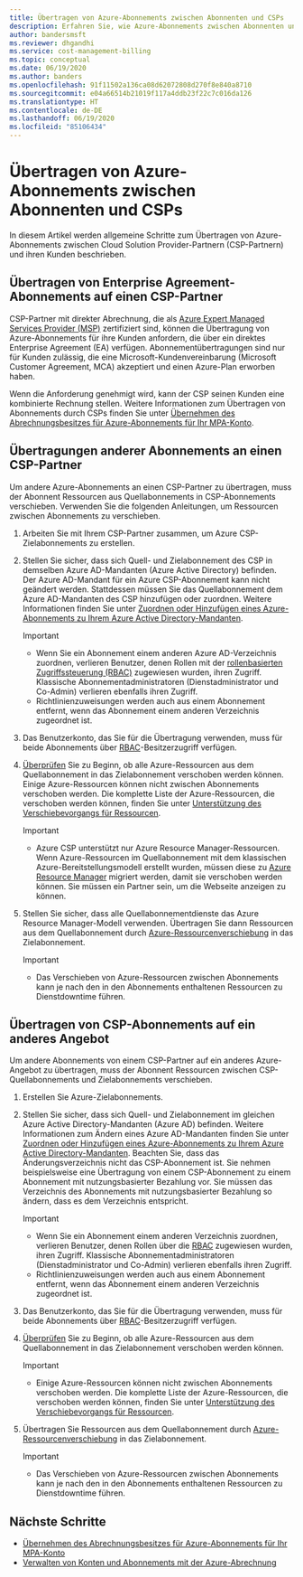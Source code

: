 ```yaml
---
title: Übertragen von Azure-Abonnements zwischen Abonnenten und CSPs
description: Erfahren Sie, wie Azure-Abonnements zwischen Abonnenten und CSPs übertragen werden können.
author: bandersmsft
ms.reviewer: dhgandhi
ms.service: cost-management-billing
ms.topic: conceptual
ms.date: 06/19/2020
ms.author: banders
ms.openlocfilehash: 91f11502a136ca08d62072808d270f8e840a8710
ms.sourcegitcommit: e04a66514b21019f117a4ddb23f22c7c016da126
ms.translationtype: HT
ms.contentlocale: de-DE
ms.lasthandoff: 06/19/2020
ms.locfileid: "85106434"
---
```

# <a name="transfer-azure-subscriptions-between-subscribers-and-csps"></a>Übertragen von Azure-Abonnements zwischen Abonnenten und CSPs

In diesem Artikel werden allgemeine Schritte zum Übertragen von Azure-Abonnements zwischen Cloud Solution Provider-Partnern (CSP-Partnern) und ihren Kunden beschrieben.

## <a name="transfer-ea-subscriptions-to-a-csp-partner"></a>Übertragen von Enterprise Agreement-Abonnements auf einen CSP-Partner

CSP-Partner mit direkter Abrechnung, die als [Azure Expert Managed Services Provider (MSP)](https://partner.microsoft.com/membership/azure-expert-msp) zertifiziert sind, können die Übertragung von Azure-Abonnements für ihre Kunden anfordern, die über ein direktes Enterprise Agreement (EA) verfügen. Abonnementübertragungen sind nur für Kunden zulässig, die eine Microsoft-Kundenvereinbarung (Microsoft Customer Agreement, MCA) akzeptiert und einen Azure-Plan erworben haben.

Wenn die Anforderung genehmigt wird, kann der CSP seinen Kunden eine kombinierte Rechnung stellen. Weitere Informationen zum Übertragen von Abonnements durch CSPs finden Sie unter [Übernehmen des Abrechnungsbesitzes für Azure-Abonnements für Ihr MPA-Konto](mpa-request-ownership.md).

## <a name="other-subscription-transfers-to-a-csp-partner"></a>Übertragungen anderer Abonnements an einen CSP-Partner

Um andere Azure-Abonnements an einen CSP-Partner zu übertragen, muss der Abonnent Ressourcen aus Quellabonnements in CSP-Abonnements verschieben. Verwenden Sie die folgenden Anleitungen, um Ressourcen zwischen Abonnements zu verschieben.

1. Arbeiten Sie mit Ihrem CSP-Partner zusammen, um Azure CSP-Zielabonnements zu erstellen.
1. Stellen Sie sicher, dass sich Quell- und Zielabonnement des CSP in demselben Azure AD-Mandanten (Azure Active Directory) befinden.  
    Der Azure AD-Mandant für ein Azure CSP-Abonnement kann nicht geändert werden. Stattdessen müssen Sie das Quellabonnement dem Azure AD-Mandanten des CSP hinzufügen oder zuordnen. Weitere Informationen finden Sie unter [Zuordnen oder Hinzufügen eines Azure-Abonnements zu Ihrem Azure Active Directory-Mandanten](../../active-directory/fundamentals/active-directory-how-subscriptions-associated-directory.md).
    > [!IMPORTANT]
    > - Wenn Sie ein Abonnement einem anderen Azure AD-Verzeichnis zuordnen, verlieren Benutzer, denen Rollen mit der [rollenbasierten Zugriffssteuerung (RBAC)](../../role-based-access-control/role-assignments-portal.md) zugewiesen wurden, ihren Zugriff. Klassische Abonnementadministratoren (Dienstadministrator und Co-Admin) verlieren ebenfalls ihren Zugriff.
    > - Richtlinienzuweisungen werden auch aus einem Abonnement entfernt, wenn das Abonnement einem anderen Verzeichnis zugeordnet ist.
1. Das Benutzerkonto, das Sie für die Übertragung verwenden, muss für beide Abonnements über [RBAC](add-change-subscription-administrator.md)-Besitzerzugriff verfügen.
1. [Überprüfen](/rest/api/resources/resources/validatemoveresources) Sie zu Beginn, ob alle Azure-Ressourcen aus dem Quellabonnement in das Zielabonnement verschoben werden können.  
    Einige Azure-Ressourcen können nicht zwischen Abonnements verschoben werden. Die komplette Liste der Azure-Ressourcen, die verschoben werden können, finden Sie unter [Unterstützung des Verschiebevorgangs für Ressourcen](../../azure-resource-manager/management/move-support-resources.md).
    > [!IMPORTANT]
    >  - Azure CSP unterstützt nur Azure Resource Manager-Ressourcen. Wenn Azure-Ressourcen im Quellabonnement mit dem klassischen Azure-Bereitstellungsmodell erstellt wurden, müssen diese zu [Azure Resource Manager](https://docs.microsoft.com/azure/cloud-solution-provider/migration/ea-payg-to-azure-csp/ea-open-direct-asm-to-arm) migriert werden, damit sie verschoben werden können. Sie müssen ein Partner sein, um die Webseite anzeigen zu können.

1. Stellen Sie sicher, dass alle Quellabonnementdienste das Azure Resource Manager-Modell verwenden. Übertragen Sie dann Ressourcen aus dem Quellabonnement durch [Azure-Ressourcenverschiebung](../../azure-resource-manager/management/move-resource-group-and-subscription.md) in das Zielabonnement.
    > [!IMPORTANT]
    >  - Das Verschieben von Azure-Ressourcen zwischen Abonnements kann je nach den in den Abonnements enthaltenen Ressourcen zu Dienstdowntime führen.

## <a name="transfer-csp-subscription-to-other-offer"></a>Übertragen von CSP-Abonnements auf ein anderes Angebot

Um andere Abonnements von einem CSP-Partner auf ein anderes Azure-Angebot zu übertragen, muss der Abonnent Ressourcen zwischen CSP-Quellabonnements und Zielabonnements verschieben.

1. Erstellen Sie Azure-Zielabonnements.
1. Stellen Sie sicher, dass sich Quell- und Zielabonnement im gleichen Azure Active Directory-Mandanten (Azure AD) befinden. Weitere Informationen zum Ändern eines Azure AD-Mandanten finden Sie unter [Zuordnen oder Hinzufügen eines Azure-Abonnements zu Ihrem Azure Active Directory-Mandanten](../../active-directory/fundamentals/active-directory-how-subscriptions-associated-directory.md).
    Beachten Sie, dass das Änderungsverzeichnis nicht das CSP-Abonnement ist. Sie nehmen beispielsweise eine Übertragung von einem CSP-Abonnement zu einem Abonnement mit nutzungsbasierter Bezahlung vor. Sie müssen das Verzeichnis des Abonnements mit nutzungsbasierter Bezahlung so ändern, dass es dem Verzeichnis entspricht.

    > [!IMPORTANT]
    >  - Wenn Sie ein Abonnement einem anderen Verzeichnis zuordnen, verlieren Benutzer, denen Rollen über die [RBAC](../../role-based-access-control/role-assignments-portal.md) zugewiesen wurden, ihren Zugriff. Klassische Abonnementadministratoren (Dienstadministrator und Co-Admin) verlieren ebenfalls ihren Zugriff.
    >  - Richtlinienzuweisungen werden auch aus einem Abonnement entfernt, wenn das Abonnement einem anderen Verzeichnis zugeordnet ist.

1. Das Benutzerkonto, das Sie für die Übertragung verwenden, muss für beide Abonnements über [RBAC](add-change-subscription-administrator.md)-Besitzerzugriff verfügen.
1. [Überprüfen](/rest/api/resources/resources/validatemoveresources) Sie zu Beginn, ob alle Azure-Ressourcen aus dem Quellabonnement in das Zielabonnement verschoben werden können.
    > [!IMPORTANT]
    >  - Einige Azure-Ressourcen können nicht zwischen Abonnements verschoben werden. Die komplette Liste der Azure-Ressourcen, die verschoben werden können, finden Sie unter [Unterstützung des Verschiebevorgangs für Ressourcen](../../azure-resource-manager/management/move-support-resources.md).

1. Übertragen Sie Ressourcen aus dem Quellabonnement durch [Azure-Ressourcenverschiebung](../../azure-resource-manager/management/move-resource-group-and-subscription.md) in das Zielabonnement.
    > [!IMPORTANT]
    >  - Das Verschieben von Azure-Ressourcen zwischen Abonnements kann je nach den in den Abonnements enthaltenen Ressourcen zu Dienstdowntime führen.

## <a name="next-steps"></a>Nächste Schritte
- [Übernehmen des Abrechnungsbesitzes für Azure-Abonnements für Ihr MPA-Konto](mpa-request-ownership.md)
- [Verwalten von Konten und Abonnements mit der Azure-Abrechnung](index.yml)
